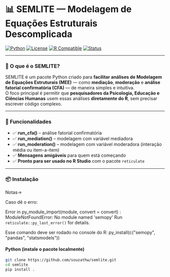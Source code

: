 # 📊 SEMLITE — Modelagem de Equações Estruturais Descomplicada

[![Python](https://img.shields.io/badge/Python-3.8%2B-blue?logo=python)](https://www.python.org/)
[![License](https://img.shields.io/badge/license-MIT-green)](LICENSE)
[![R Compatible](https://img.shields.io/badge/R-Compatible-success?logo=r)](https://cran.r-project.org/)
[![Status](https://img.shields.io/badge/status-Beta-yellow)]()

---

### 🎯 O que é o SEMLITE?

SEMLITE é um pacote Python criado para **facilitar análises de Modelagem de Equações Estruturais (MEE)** — como **mediação**, **moderação** e **análise fatorial confirmatória (CFA)** — de maneira simples e intuitiva.  
O foco principal é permitir que **pesquisadores da Psicologia, Educação e Ciências Humanas** usem essas análises **diretamente do R**, sem precisar escrever código complexo.

---

### 🧰 Funcionalidades

- ✅ **run_cfa()** – análise fatorial confirmatória
- ✅ **run_mediation()** – modelagem com variável mediadora
- ✅ **run_moderation()** – modelagem com variável moderadora (interação média ou item-a-item)
- ✅ **Mensagens amigáveis** para quem está começando
- ✅ **Pronto para ser usado no R Studio** com o pacote `reticulate`

---

### 📦 Instalação

Notas->

 Caso dê o erro:

Error in py_module_import(module, convert = convert) : 
  ModuleNotFoundError: No module named 'semopy'
Run `reticulate::py_last_error()` for details.

Esse comando deve ser rodado no console do R: 
py_install(c("semopy", "pandas", "statsmodels"))


#### Python (instale o pacote localmente)

```bash
git clone https://github.com/souzathw/semlite.git
cd semlite
pip install .
